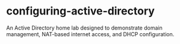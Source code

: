 # configuring-active-directory
An Active Directory home lab designed to demonstrate domain management, NAT-based internet access, and DHCP configuration.
